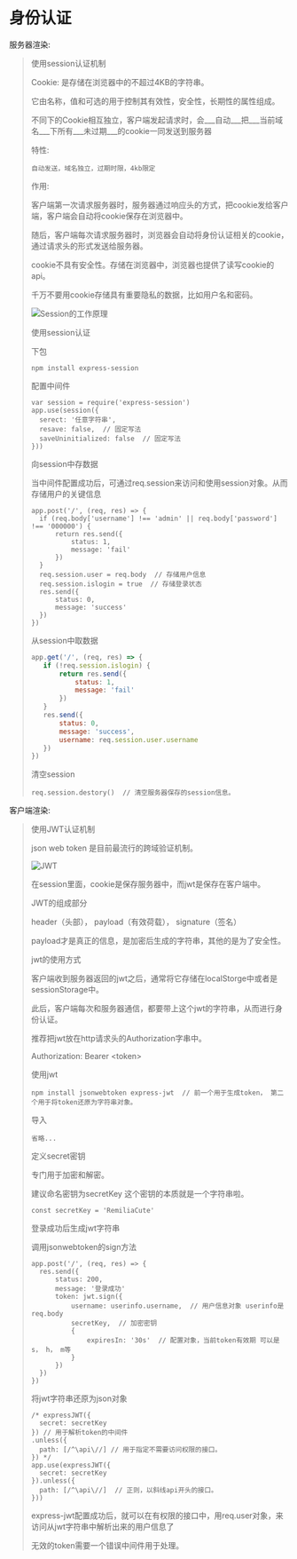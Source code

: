 # 身份认证

服务器渲染:

>使用session认证机制
>
>Cookie: 是存储在浏览器中的不超过4KB的字符串。
>
>它由名称，值和可选的用于控制其有效性，安全性，长期性的属性组成。
>
>不同下的Cookie相互独立，客户端发起请求时，会___自动___把___当前域名___下所有___未过期___的cookie一同发送到服务器
>
>特性:
>
>```
>自动发送，域名独立，过期时限，4kb限定
>```
>
>作用:
>
>客户端第一次请求服务器时，服务器通过响应头的方式，把cookie发给客户端，客户端会自动将cookie保存在浏览器中。
>
>随后，客户端每次请求服务器时，浏览器会自动将身份认证相关的cookie，通过请求头的形式发送给服务器。
>
>cookie不具有安全性。存储在浏览器中，浏览器也提供了读写cookie的api。
>
>千万不要用cookie存储具有重要隐私的数据，比如用户名和密码。
>
>![Session的工作原理](F:\E盘\编程学习\node\Session的工作原理.png)
>
> 
>
>使用session认证
>
>下包
>
>```
>npm install express-session
>```
>
>配置中间件
>
>```
>var session = require('express-session')
>app.use(session({
>	serect: '任意字符串',
>	resave: false,  // 固定写法
>	saveUninitialized: false  // 固定写法
>}))
>```
>
>向session中存数据
>
>当中间件配置成功后，可通过req.session来访问和使用session对象。从而存储用户的关键信息
>
>```
>app.post('/', (req, res) => {
>	if (req.body['username'] !== 'admin' || req.body['password'] !== '000000') {
>		return res.send({
>			status: 1,
>			message: 'fail'
>		})
>	}
>	req.session.user = req.body  // 存储用户信息
>	req.session.islogin = true  // 存储登录状态
>	res.send({
>		status: 0,
>		message: 'success'
>	})
>})
>```
>
>从session中取数据
>
>```javascript
>app.get('/', (req, res) => {
>    if (!req.session.islogin) {
>        return res.send({
>            status: 1,
>            message: 'fail'
>        })
>    }
>    res.send({
>        status: 0,
>        message: 'success',
>        username: req.session.user.username
>    })
>})
>```
>
>清空session
>
>```
>req.session.destory()  // 清空服务器保存的session信息。
>```

客户端渲染:

>使用JWT认证机制
>
>json web token 是目前最流行的跨域验证机制。
>
>![JWT](F:\E盘\编程学习\node\JWT.png)
>
>在session里面，cookie是保存服务器中，而jwt是保存在客户端中。
>
> 
>
>JWT的组成部分
>
>header（头部）， payload（有效荷载）， signature（签名）
>
>payload才是真正的信息，是加密后生成的字符串，其他的是为了安全性。
>
> 
>
>jwt的使用方式
>
>客户端收到服务器返回的jwt之后，通常将它存储在localStorge中或者是sessionStorage中。
>
>此后，客户端每次和服务器通信，都要带上这个jwt的字符串，从而进行身份认证。
>
>推荐把jwt放在http请求头的Authorization字串中。
>
>Authorization: Bearer \<token>
>
> 
>
>使用jwt
>
>```
>npm install jsonwebtoken express-jwt  // 前一个用于生成token， 第二个用于将token还原为字符串对象。 
>```
>
>导入
>
>```
>省略...
>```
>
>定义secret密钥
>
>专门用于加密和解密。
>
>建议命名密钥为secretKey 这个密钥的本质就是一个字符串啦。
>
>```
>const secretKey = 'RemiliaCute'
>```
>
>登录成功后生成jwt字符串
>
>调用jsonwebtoken的sign方法
>
>```
>app.post('/', (req, res) => {
>	res.send({
>		status: 200,
>		message: '登录成功'
>		token: jwt.sign({
>			username: userinfo.username,  // 用户信息对象 userinfo是req.body
>			secretKey,  // 加密密钥
>			{
>				expiresIn: '30s'  // 配置对象，当前token有效期 可以是s， h， m等
>			}
>		})
>	})
>})
>```
>
>将jwt字符串还原为json对象
>
>```
>/* expressJWT({
>	secret: secretKey
>}) // 用于解析token的中间件
>.unless({
>	path: [/^\api\//] // 用于指定不需要访问权限的接口。
>}) */
>app.use(expressJWT({
>	secret: secretKey
>}).unless({
>	path: [/^\api\//]  // 正则，以斜线api开头的接口。
>}))
>```
>
>express-jwt配置成功后，就可以在有权限的接口中，用req.user对象，来访问从jwt字符串中解析出来的用户信息了
>
>无效的token需要一个错误中间件用于处理。

